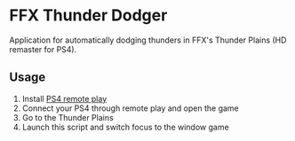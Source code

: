 # FFX Thunder Dodger
Application for automatically dodging thunders in FFX's Thunder Plains (HD remaster for PS4).

## Usage
1. Install [PS4 remote play](https://remoteplay.dl.playstation.net/remoteplay/lang/it/index.html)
2. Connect your PS4 through remote play and open the game
3. Go to the Thunder Plains
3. Launch this script and switch focus to the window game

